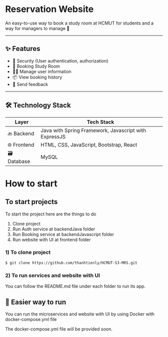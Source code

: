 # Reservation Website

An easy-to-use way to book a study room at HCMUT for students and a way for managers to manage 🚀

---

## ✨ Features

- 🔐 Security (User authentication, authorization)
- 📅 Booking Study Room
- 🧑‍💼 Manage user information
- 📦 View booking history
- 📝 Send feedback

---

## 🛠️ Technology Stack

| Layer       | Tech Stack                                             |
| ----------- | ------------------------------------------------------ |
| 🔙 Backend  | Java with Spring Framework, Javascript with ExpressJS |
| 🌐 Frontend | HTML, CSS, JavaScript, Bootstrap, React               |
| 🗃️ Database | MySQL                                                 |

# How to start

## To start projects

To start the project here are the things to do

1. Clone project
2. Run Auth service at backendJava folder
3. Run Booking service at backendJavascript folder
4. Run website with UI at frontend folder
### 1) To clone project
``
$ git clone https://github.com/thanhtienly/HCMUT-S3-MRS.git
``
### 2) To run services and website with UI
You can follow the README.md file under each folder to run its app. 


## 📌 Easier way to run
You can run the microservices and website with UI by using Docker with docker-compose.yml file

The docker-compose.yml file will be provided soon.

